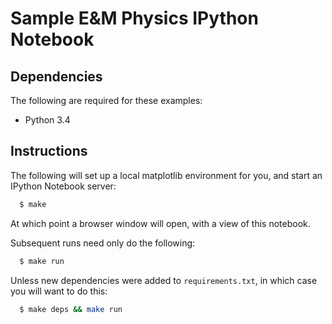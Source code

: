 # Sample E&M Physics IPython Notebook

## Dependencies

The following are required for these examples:

 * Python 3.4

## Instructions

The following will set up a local matplotlib environment for you, and start an
IPython Notebook server:

```bash
  $ make
```

At which point a browser window will open, with a view of this notebook.

Subsequent runs need only do the following:

```bash
  $ make run
```

Unless new dependencies were added to ``requirements.txt``, in which case you
will want to do this:

```bash
  $ make deps && make run
```
